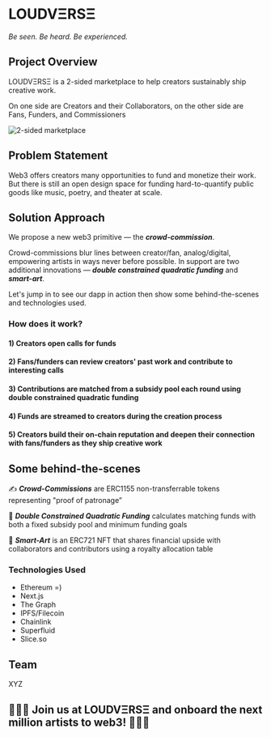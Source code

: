 # LOUDVΞRSΞ
_Be seen. Be heard. Be experienced._

## Project Overview
LOUDVΞRSΞ is a 2-sided marketplace to help creators sustainably ship creative work.

On one side are Creators and their Collaborators, on the other side are Fans, Funders, and Commissioners

![2-sided marketplace](https://user-images.githubusercontent.com/3170590/154742499-4416a983-bb11-49af-8e81-5179e8de9902.jpeg "2-sided marketplace")

## Problem Statement
Web3 offers creators many opportunities to fund and monetize their work. But there is still an open design space for funding hard-to-quantify public goods like music, poetry, and theater at scale.

## Solution Approach
We propose a new web3 primitive — the _**crowd-commission**_.

Crowd-commissions blur lines between creator/fan, analog/digital, empowering artists in ways never before possible. In support are two additional innovations — _**double constrained quadratic funding**_ and _**smart-art**_.

Let's jump in to see our dapp in action then show some behind-the-scenes and technologies used.

### How does it work?

#### 1) Creators open calls for funds

#### 2) Fans/funders can review creators' past work and contribute to interesting calls 

#### 3) Contributions are matched from a subsidy pool each round using double constrained quadratic funding

#### 4) Funds are streamed to creators during the creation process

#### 5) Creators build their on-chain reputation and deepen their connection with fans/funders as they ship creative work

## Some behind-the-scenes
✍️ _**Crowd-Commissions**_ are ERC1155 non-transferrable tokens representing "proof of patronage”

🧾 _**Double Constrained Quadratic Funding**_ calculates matching funds with both a fixed subsidy pool and minimum funding goals

🎨 _**Smart-Art**_ is an ERC721 NFT that shares financial upside with collaborators and contributors using a royalty allocation table

### Technologies Used
- Ethereum =)
- Next.js
- The Graph
- IPFS/Filecoin
- Chainlink
- Superfluid
- Slice.so

## Team
XYZ

## 🌴🌱🌲 Join us at LOUDVΞRSΞ and onboard the next million artists to web3! 💚💊🍀
